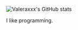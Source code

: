 ![Valeraxxx's GitHub stats](https://github-readme-stats.vercel.app/api?username=Valeraxxx&show_icons=true&theme=radical)

I like programming.
